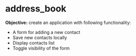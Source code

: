 # address_book

**Objective:** create an application with following functionality:

* A form for adding a new contact
* Save new contacts locally
* Display contacts list
* Toggle visibility of the form

